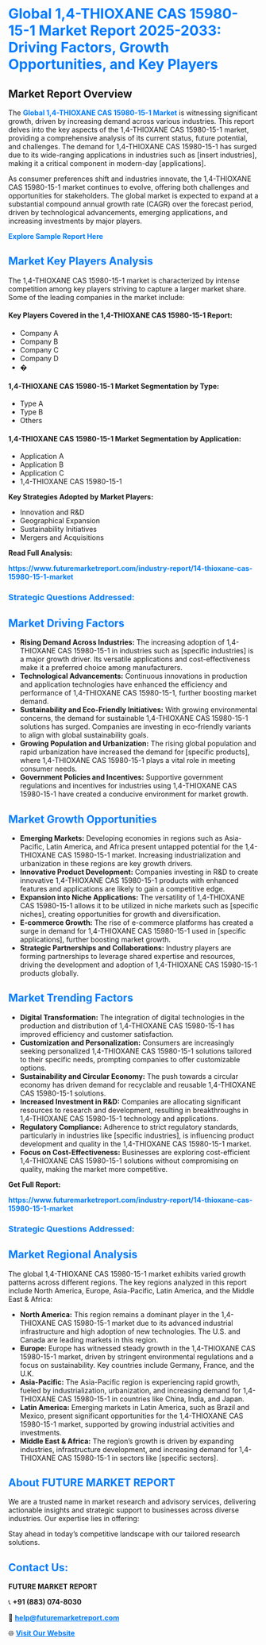 <h1 style="color: #007BFF;">Global 1,4-THIOXANE CAS 15980-15-1 Market Report 2025-2033: Driving Factors, Growth Opportunities, and Key Players</h1>

<section id="overview">
<h2>Market Report Overview</h2>
<p>The <a href="https://www.futuremarketreport.com/industry-report/14-thioxane-cas-15980-15-1-market" style="color: #007BFF; text-decoration: none;"><strong>Global 1,4-THIOXANE CAS 15980-15-1 Market</strong></a> is witnessing significant growth, driven by increasing demand across various industries. This report delves into the key aspects of the 1,4-THIOXANE CAS 15980-15-1 market, providing a comprehensive analysis of its current status, future potential, and challenges. The demand for 1,4-THIOXANE CAS 15980-15-1 has surged due to its wide-ranging applications in industries such as [insert industries], making it a critical component in modern-day [applications].</p>
<p>As consumer preferences shift and industries innovate, the 1,4-THIOXANE CAS 15980-15-1 market continues to evolve, offering both challenges and opportunities for stakeholders. The global market is expected to expand at a substantial compound annual growth rate (CAGR) over the forecast period, driven by technological advancements, emerging applications, and increasing investments by major players.</p>
</section>

<section id="overview">
<p><a href="https://www.futuremarketreport.com/request-sample/reportId=119602" style="color: #007BFF; text-decoration: none;"><strong>Explore Sample Report Here</strong></a></p>
</section>

<section id="key-players">
<h2 style="color: #007BFF;">Market Key Players Analysis</h2>
<p>The 1,4-THIOXANE CAS 15980-15-1 market is characterized by intense competition among key players striving to capture a larger market share. Some of the leading companies in the market include:</p>
<h4>Key Players Covered in the 1,4-THIOXANE CAS 15980-15-1 Report:</h4>
<ul><li>Company A</li><li>Company B</li><li>Company C</li><li>Company D</li><li>�</li></ul>
<h4>1,4-THIOXANE CAS 15980-15-1 Market Segmentation by Type:</h4>
<ul><li>Type A</li><li>Type B</li><li>Others</li></ul>

<h4>1,4-THIOXANE CAS 15980-15-1 Market Segmentation by Application:</h4>
<ul><li>Application A</li><li>Application B</li><li>Application C</li><li>1,4-THIOXANE CAS 15980-15-1</li></ul>
<p><strong>Key Strategies Adopted by Market Players:</strong></p>
<ul>
<li>Innovation and R&D</li>
<li>Geographical Expansion</li>
<li>Sustainability Initiatives</li>
<li>Mergers and Acquisitions</li>
</ul>
</section>

<section>
<p><strong>Read Full Analysis: </strong></p><a href="https://www.futuremarketreport.com/industry-report/14-thioxane-cas-15980-15-1-market" style="color: #007BFF; text-decoration: none;"><strong>https://www.futuremarketreport.com/industry-report/14-thioxane-cas-15980-15-1-market</strong></a>
<h3 style="color: #007BFF;">Strategic Questions Addressed:</h3>
</section>

<section id="driving-factors">
<h2 style="color: #007BFF;">Market Driving Factors</h2>
<ul>
<li><strong>Rising Demand Across Industries:</strong> The increasing adoption of 1,4-THIOXANE CAS 15980-15-1 in industries such as [specific industries] is a major growth driver. Its versatile applications and cost-effectiveness make it a preferred choice among manufacturers.</li>
<li><strong>Technological Advancements:</strong> Continuous innovations in production and application technologies have enhanced the efficiency and performance of 1,4-THIOXANE CAS 15980-15-1, further boosting market demand.</li>
<li><strong>Sustainability and Eco-Friendly Initiatives:</strong> With growing environmental concerns, the demand for sustainable 1,4-THIOXANE CAS 15980-15-1 solutions has surged. Companies are investing in eco-friendly variants to align with global sustainability goals.</li>
<li><strong>Growing Population and Urbanization:</strong> The rising global population and rapid urbanization have increased the demand for [specific products], where 1,4-THIOXANE CAS 15980-15-1 plays a vital role in meeting consumer needs.</li>
<li><strong>Government Policies and Incentives:</strong> Supportive government regulations and incentives for industries using 1,4-THIOXANE CAS 15980-15-1 have created a conducive environment for market growth.</li>
</ul>
</section>

<section id="growth-opportunities">
<h2 style="color: #007BFF;">Market Growth Opportunities</h2>
<ul>
<li><strong>Emerging Markets:</strong> Developing economies in regions such as Asia-Pacific, Latin America, and Africa present untapped potential for the 1,4-THIOXANE CAS 15980-15-1 market. Increasing industrialization and urbanization in these regions are key growth drivers.</li>
<li><strong>Innovative Product Development:</strong> Companies investing in R&D to create innovative 1,4-THIOXANE CAS 15980-15-1 products with enhanced features and applications are likely to gain a competitive edge.</li>
<li><strong>Expansion into Niche Applications:</strong> The versatility of 1,4-THIOXANE CAS 15980-15-1 allows it to be utilized in niche markets such as [specific niches], creating opportunities for growth and diversification.</li>
<li><strong>E-commerce Growth:</strong> The rise of e-commerce platforms has created a surge in demand for 1,4-THIOXANE CAS 15980-15-1 used in [specific applications], further boosting market growth.</li>
<li><strong>Strategic Partnerships and Collaborations:</strong> Industry players are forming partnerships to leverage shared expertise and resources, driving the development and adoption of 1,4-THIOXANE CAS 15980-15-1 products globally.</li>
</ul>
</section>

<section id="trending-factors">
<h2 style="color: #007BFF;">Market Trending Factors</h2>
<ul>
<li><strong>Digital Transformation:</strong> The integration of digital technologies in the production and distribution of 1,4-THIOXANE CAS 15980-15-1 has improved efficiency and customer satisfaction.</li>
<li><strong>Customization and Personalization:</strong> Consumers are increasingly seeking personalized 1,4-THIOXANE CAS 15980-15-1 solutions tailored to their specific needs, prompting companies to offer customizable options.</li>
<li><strong>Sustainability and Circular Economy:</strong> The push towards a circular economy has driven demand for recyclable and reusable 1,4-THIOXANE CAS 15980-15-1 solutions.</li>
<li><strong>Increased Investment in R&D:</strong> Companies are allocating significant resources to research and development, resulting in breakthroughs in 1,4-THIOXANE CAS 15980-15-1 technology and applications.</li>
<li><strong>Regulatory Compliance:</strong> Adherence to strict regulatory standards, particularly in industries like [specific industries], is influencing product development and quality in the 1,4-THIOXANE CAS 15980-15-1 market.</li>
<li><strong>Focus on Cost-Effectiveness:</strong> Businesses are exploring cost-efficient 1,4-THIOXANE CAS 15980-15-1 solutions without compromising on quality, making the market more competitive.</li>
</ul>
</section>

<section>
<p><strong>Get Full Report: </strong></p><a href="https://www.futuremarketreport.com/industry-report/14-thioxane-cas-15980-15-1-market" style="color: #007BFF; text-decoration: none;"><strong>https://www.futuremarketreport.com/industry-report/14-thioxane-cas-15980-15-1-market</strong></a>
<h3 style="color: #007BFF;">Strategic Questions Addressed:</h3>
</section>


<section id="regional-analysis">
<h2 style="color: #007BFF;">Market Regional Analysis</h2>
<p>The global 1,4-THIOXANE CAS 15980-15-1 market exhibits varied growth patterns across different regions. The key regions analyzed in this report include North America, Europe, Asia-Pacific, Latin America, and the Middle East & Africa:</p>
<ul>
<li><strong>North America:</strong> This region remains a dominant player in the 1,4-THIOXANE CAS 15980-15-1 market due to its advanced industrial infrastructure and high adoption of new technologies. The U.S. and Canada are leading markets in this region.</li>
<li><strong>Europe:</strong> Europe has witnessed steady growth in the 1,4-THIOXANE CAS 15980-15-1 market, driven by stringent environmental regulations and a focus on sustainability. Key countries include Germany, France, and the U.K.</li>
<li><strong>Asia-Pacific:</strong> The Asia-Pacific region is experiencing rapid growth, fueled by industrialization, urbanization, and increasing demand for 1,4-THIOXANE CAS 15980-15-1 in countries like China, India, and Japan.</li>
<li><strong>Latin America:</strong> Emerging markets in Latin America, such as Brazil and Mexico, present significant opportunities for the 1,4-THIOXANE CAS 15980-15-1 market, supported by growing industrial activities and investments.</li>
<li><strong>Middle East & Africa:</strong> The region’s growth is driven by expanding industries, infrastructure development, and increasing demand for 1,4-THIOXANE CAS 15980-15-1 in sectors like [specific sectors].</li>
</ul>
</section>

<footer>
<h2 style="color: #007BFF;">About FUTURE MARKET REPORT</h2>
<p>We are a trusted name in market research and advisory services, delivering actionable insights and strategic support to businesses across diverse industries. Our expertise lies in offering:</p>

<p>Stay ahead in today’s competitive landscape with our tailored research solutions.</p>

<h2 style="color: #007BFF;">Contact Us:</h2>
<p><strong>FUTURE MARKET REPORT</strong></p>
<p>📞 <strong>+91 (883) 074-8030</strong></p>
<p>📧 <strong><a href="mailto:help@futuremarketreport.com" style="color: #007BFF;">help@futuremarketreport.com</a></strong></p>
<p>🌐 <strong><a href="https://www.futuremarketreport.com/" style="color: #007BFF;">Visit Our Website</a></strong></p>
</footer>